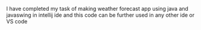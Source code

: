 I have completed my task of making weather forecast app using java and javaswing in intellij ide and this code can be further used in any other ide or VS code
